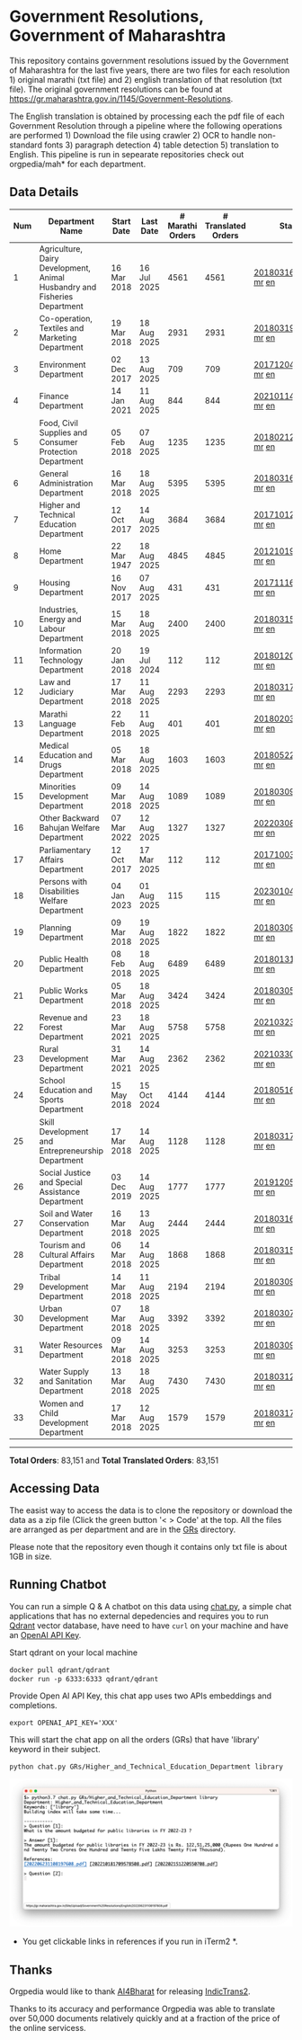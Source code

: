 # Government Resolutions, Government of Maharashtra

This repository contains government resolutions issued by the Government of Maharashtra for the last five years, there are two files for each resolution 1) original marathi (txt file) and 2) english translation of that resolution (txt file). The original government resolutions can be found at https://gr.maharashtra.gov.in/1145/Government-Resolutions.

The English translation is obtained by processing each the pdf file of each Government Resolution through a pipeline where the following operations are performed 1) Download the file using crawler 2) OCR to handle non-standard fonts 3) paragraph detection 4) table  detection 5) translation to English. This pipeline is run in sepearate repositories check out orgpedia/mah* for each department.


## Data Details

| Num | Department Name | Start Date | Last Date | # Marathi Orders | # Translated Orders | Starting Order | Last Order |
| --- | --------------- | ---------- | --------- | ---------------- | ------------------- | -------------- | ---------- |
| 1 | Agriculture, Dairy Development, Animal Husbandry and Fisheries Department | 16 Mar 2018 | 16 Jul 2025 | 4561 | 4561 | [201803161624182101.pdf](https://gr.maharashtra.gov.in/Site/Upload/Government%20Resolutions/English/201803161624182101.pdf) [mr](GRs/Agriculture,_Dairy_Development,_Animal_Husbandry_and_Fisheries_Department/201803161624182101.pdf.mr.txt) [en](GRs/Agriculture,_Dairy_Development,_Animal_Husbandry_and_Fisheries_Department/201803161624182101.pdf.en.txt) | [202507161646542501.pdf](https://gr.maharashtra.gov.in/Site/Upload/Government%20Resolutions/English/202507161646542501.pdf) [mr](GRs/Agriculture,_Dairy_Development,_Animal_Husbandry_and_Fisheries_Department/202507161646542501.pdf.mr.txt) [en](GRs/Agriculture,_Dairy_Development,_Animal_Husbandry_and_Fisheries_Department/202507161646542501.pdf.en.txt) |
| 2 | Co-operation, Textiles and Marketing Department | 19 Mar 2018 | 18 Aug 2025 | 2931 | 2931 | [201803191257576702.pdf](https://gr.maharashtra.gov.in/Site/Upload/Government%20Resolutions/English/201803191257576702.pdf) [mr](GRs/Co-operation,_Textiles_and_Marketing_Department/201803191257576702.pdf.mr.txt) [en](GRs/Co-operation,_Textiles_and_Marketing_Department/201803191257576702.pdf.en.txt) | [202508181440059102.pdf](https://gr.maharashtra.gov.in/Site/Upload/Government%20Resolutions/English/202508181440059102.pdf) [mr](GRs/Co-operation,_Textiles_and_Marketing_Department/202508181440059102.pdf.mr.txt) [en](GRs/Co-operation,_Textiles_and_Marketing_Department/202508181440059102.pdf.en.txt) |
| 3 | Environment Department | 02 Dec 2017 | 13 Aug 2025 | 709 | 709 | [201712041147216904.pdf](https://gr.maharashtra.gov.in/Site/Upload/Government%20Resolutions/English/201712041147216904.pdf) [mr](GRs/Environment_Department/201712041147216904.pdf.mr.txt) [en](GRs/Environment_Department/201712041147216904.pdf.en.txt) | [202508131556341604.pdf](https://gr.maharashtra.gov.in/Site/Upload/Government%20Resolutions/English/202508131556341604.pdf) [mr](GRs/Environment_Department/202508131556341604.pdf.mr.txt) [en](GRs/Environment_Department/202508131556341604.pdf.en.txt) |
| 4 | Finance Department | 14 Jan 2021 | 11 Aug 2025 | 844 | 844 | [202101141237329905.pdf](https://gr.maharashtra.gov.in/Site/Upload/Government%20Resolutions/English/202101141237329905.pdf) [mr](GRs/Finance_Department/202101141237329905.pdf.mr.txt) [en](GRs/Finance_Department/202101141237329905.pdf.en.txt) | [202508111545170605.pdf](https://gr.maharashtra.gov.in/Site/Upload/Government%20Resolutions/English/202508111545170605.pdf) [mr](GRs/Finance_Department/202508111545170605.pdf.mr.txt) [en](GRs/Finance_Department/202508111545170605.pdf.en.txt) |
| 5 | Food, Civil Supplies and Consumer Protection Department | 05 Feb 2018 | 07 Aug 2025 | 1235 | 1235 | [201802121244545806.pdf](https://gr.maharashtra.gov.in/Site/Upload/Government%20Resolutions/English/201802121244545806.pdf) [mr](GRs/Food,_Civil_Supplies_and_Consumer_Protection_Department/201802121244545806.pdf.mr.txt) [en](GRs/Food,_Civil_Supplies_and_Consumer_Protection_Department/201802121244545806.pdf.en.txt) | [202508071828031306.pdf](https://gr.maharashtra.gov.in/Site/Upload/Government%20Resolutions/English/202508071828031306.pdf) [mr](GRs/Food,_Civil_Supplies_and_Consumer_Protection_Department/202508071828031306.pdf.mr.txt) [en](GRs/Food,_Civil_Supplies_and_Consumer_Protection_Department/202508071828031306.pdf.en.txt) |
| 6 | General Administration Department | 16 Mar 2018 | 18 Aug 2025 | 5395 | 5395 | [201803161224022707.pdf](https://gr.maharashtra.gov.in/Site/Upload/Government%20Resolutions/English/201803161224022707.pdf) [mr](GRs/General_Administration_Department/201803161224022707.pdf.mr.txt) [en](GRs/General_Administration_Department/201803161224022707.pdf.en.txt) | [202508181601025007.pdf](https://gr.maharashtra.gov.in/Site/Upload/Government%20Resolutions/English/202508181601025007.pdf) [mr](GRs/General_Administration_Department/202508181601025007.pdf.mr.txt) [en](GRs/General_Administration_Department/202508181601025007.pdf.en.txt) |
| 7 | Higher and Technical Education Department | 12 Oct 2017 | 14 Aug 2025 | 3684 | 3684 | [201710121514029708.pdf](https://gr.maharashtra.gov.in/Site/Upload/Government%20Resolutions/English/201710121514029708.pdf) [mr](GRs/Higher_and_Technical_Education_Department/201710121514029708.pdf.mr.txt) [en](GRs/Higher_and_Technical_Education_Department/201710121514029708.pdf.en.txt) | [202508141849334908.pdf](https://gr.maharashtra.gov.in/Site/Upload/Government%20Resolutions/English/202508141849334908.pdf) [mr](GRs/Higher_and_Technical_Education_Department/202508141849334908.pdf.mr.txt) [en](GRs/Higher_and_Technical_Education_Department/202508141849334908.pdf.en.txt) |
| 8 | Home Department | 22 Mar 1947 | 18 Aug 2025 | 4845 | 4845 | [201210191648552129.pdf](https://gr.maharashtra.gov.in/Site/Upload/Government%20Resolutions/English/201210191648552129.pdf) [mr](GRs/Home_Department/201210191648552129.pdf.mr.txt) [en](GRs/Home_Department/201210191648552129.pdf.en.txt) | [202508181511327429.pdf](https://gr.maharashtra.gov.in/Site/Upload/Government%20Resolutions/English/202508181511327429.pdf) [mr](GRs/Home_Department/202508181511327429.pdf.mr.txt) [en](GRs/Home_Department/202508181511327429.pdf.en.txt) |
| 9 | Housing Department | 16 Nov 2017 | 07 Aug 2025 | 431 | 431 | [201711161447076609.pdf](https://gr.maharashtra.gov.in/Site/Upload/Government%20Resolutions/English/201711161447076609.pdf) [mr](GRs/Housing_Department/201711161447076609.pdf.mr.txt) [en](GRs/Housing_Department/201711161447076609.pdf.en.txt) | [202508071639095709.pdf](https://gr.maharashtra.gov.in/Site/Upload/Government%20Resolutions/English/202508071639095709.pdf) [mr](GRs/Housing_Department/202508071639095709.pdf.mr.txt) [en](GRs/Housing_Department/202508071639095709.pdf.en.txt) |
| 10 | Industries, Energy and Labour Department | 15 Mar 2018 | 18 Aug 2025 | 2400 | 2400 | [201803151204055010.pdf](https://gr.maharashtra.gov.in/Site/Upload/Government%20Resolutions/English/201803151204055010.pdf) [mr](GRs/Industries,_Energy_and_Labour_Department/201803151204055010.pdf.mr.txt) [en](GRs/Industries,_Energy_and_Labour_Department/201803151204055010.pdf.en.txt) | [202508181451594010.pdf](https://gr.maharashtra.gov.in/Site/Upload/Government%20Resolutions/English/202508181451594010.pdf) [mr](GRs/Industries,_Energy_and_Labour_Department/202508181451594010.pdf.mr.txt) [en](GRs/Industries,_Energy_and_Labour_Department/202508181451594010.pdf.en.txt) |
| 11 | Information Technology Department | 20 Jan 2018 | 19 Jul 2024 | 112 | 112 | [201801201843024511.pdf](https://gr.maharashtra.gov.in/Site/Upload/Government%20Resolutions/English/201801201843024511.pdf) [mr](GRs/Information_Technology_Department/201801201843024511.pdf.mr.txt) [en](GRs/Information_Technology_Department/201801201843024511.pdf.en.txt) | [202407191742379111.pdf](https://gr.maharashtra.gov.in/Site/Upload/Government%20Resolutions/English/202407191742379111.pdf) [mr](GRs/Information_Technology_Department/202407191742379111.pdf.mr.txt) [en](GRs/Information_Technology_Department/202407191742379111.pdf.en.txt) |
| 12 | Law and Judiciary Department | 17 Mar 2018 | 11 Aug 2025 | 2293 | 2293 | [201803171129290212.pdf](https://gr.maharashtra.gov.in/Site/Upload/Government%20Resolutions/English/201803171129290212.pdf) [mr](GRs/Law_and_Judiciary_Department/201803171129290212.pdf.mr.txt) [en](GRs/Law_and_Judiciary_Department/201803171129290212.pdf.en.txt) | [202508111452236912.pdf](https://gr.maharashtra.gov.in/Site/Upload/Government%20Resolutions/English/202508111452236912.pdf) [mr](GRs/Law_and_Judiciary_Department/202508111452236912.pdf.mr.txt) [en](GRs/Law_and_Judiciary_Department/202508111452236912.pdf.en.txt) |
| 13 | Marathi Language Department | 22 Feb 2018 | 11 Aug 2025 | 401 | 401 | [201802031549154233.pdf](https://gr.maharashtra.gov.in/Site/Upload/Government%20Resolutions/English/201802031549154233.pdf) [mr](GRs/Marathi_Language_Department/201802031549154233.pdf.mr.txt) [en](GRs/Marathi_Language_Department/201802031549154233.pdf.en.txt) | [202508111511007133.pdf](https://gr.maharashtra.gov.in/Site/Upload/Government%20Resolutions/English/202508111511007133.pdf) [mr](GRs/Marathi_Language_Department/202508111511007133.pdf.mr.txt) [en](GRs/Marathi_Language_Department/202508111511007133.pdf.en.txt) |
| 14 | Medical Education and Drugs Department | 05 Mar 2018 | 18 Aug 2025 | 1603 | 1603 | [201805221424292513.pdf](https://gr.maharashtra.gov.in/Site/Upload/Government%20Resolutions/English/201805221424292513.pdf) [mr](GRs/Medical_Education_and_Drugs_Department/201805221424292513.pdf.mr.txt) [en](GRs/Medical_Education_and_Drugs_Department/201805221424292513.pdf.en.txt) | [202508181444599913.pdf](https://gr.maharashtra.gov.in/Site/Upload/Government%20Resolutions/English/202508181444599913.pdf) [mr](GRs/Medical_Education_and_Drugs_Department/202508181444599913.pdf.mr.txt) [en](GRs/Medical_Education_and_Drugs_Department/202508181444599913.pdf.en.txt) |
| 15 | Minorities Development Department | 09 Mar 2018 | 14 Aug 2025 | 1089 | 1089 | [201803091218355314.pdf](https://gr.maharashtra.gov.in/Site/Upload/Government%20Resolutions/English/201803091218355314.pdf) [mr](GRs/Minorities_Development_Department/201803091218355314.pdf.mr.txt) [en](GRs/Minorities_Development_Department/201803091218355314.pdf.en.txt) | [202508141219504214.pdf](https://gr.maharashtra.gov.in/Site/Upload/Government%20Resolutions/English/202508141219504214.pdf) [mr](GRs/Minorities_Development_Department/202508141219504214.pdf.mr.txt) [en](GRs/Minorities_Development_Department/202508141219504214.pdf.en.txt) |
| 16 | Other Backward Bahujan Welfare Department | 07 Mar 2022 | 12 Aug 2025 | 1327 | 1327 | [202203081752439334.pdf](https://gr.maharashtra.gov.in/Site/Upload/Government%20Resolutions/English/202203081752439334.pdf) [mr](GRs/Other_Backward_Bahujan_Welfare_Department/202203081752439334.pdf.mr.txt) [en](GRs/Other_Backward_Bahujan_Welfare_Department/202203081752439334.pdf.en.txt) | [202508121432441134.pdf](https://gr.maharashtra.gov.in/Site/Upload/Government%20Resolutions/English/202508121432441134.pdf) [mr](GRs/Other_Backward_Bahujan_Welfare_Department/202508121432441134.pdf.mr.txt) [en](GRs/Other_Backward_Bahujan_Welfare_Department/202508121432441134.pdf.en.txt) |
| 17 | Parliamentary Affairs Department | 12 Oct 2017 | 17 Mar 2025 | 112 | 112 | [201710031642378615.pdf](https://gr.maharashtra.gov.in/Site/Upload/Government%20Resolutions/English/201710031642378615.pdf) [mr](GRs/Parliamentary_Affairs_Department/201710031642378615.pdf.mr.txt) [en](GRs/Parliamentary_Affairs_Department/201710031642378615.pdf.en.txt) | [202503171104518215.pdf](https://gr.maharashtra.gov.in/Site/Upload/Government%20Resolutions/English/202503171104518215.pdf) [mr](GRs/Parliamentary_Affairs_Department/202503171104518215.pdf.mr.txt) [en](GRs/Parliamentary_Affairs_Department/202503171104518215.pdf.en.txt) |
| 18 | Persons with Disabilities Welfare Department | 04 Jan 2023 | 01 Aug 2025 | 115 | 115 | [202301041906309635.pdf](https://gr.maharashtra.gov.in/Site/Upload/Government%20Resolutions/English/202301041906309635.pdf) [mr](GRs/Persons_with_Disabilities_Welfare_Department/202301041906309635.pdf.mr.txt) [en](GRs/Persons_with_Disabilities_Welfare_Department/202301041906309635.pdf.en.txt) | [202508011553078435.pdf](https://gr.maharashtra.gov.in/Site/Upload/Government%20Resolutions/English/202508011553078435.pdf) [mr](GRs/Persons_with_Disabilities_Welfare_Department/202508011553078435.pdf.mr.txt) [en](GRs/Persons_with_Disabilities_Welfare_Department/202508011553078435.pdf.en.txt) |
| 19 | Planning Department | 09 Mar 2018 | 19 Aug 2025 | 1822 | 1822 | [201803091441032716.pdf](https://gr.maharashtra.gov.in/Site/Upload/Government%20Resolutions/English/201803091441032716.pdf) [mr](GRs/Planning_Department/201803091441032716.pdf.mr.txt) [en](GRs/Planning_Department/201803091441032716.pdf.en.txt) | [202508191246224816.pdf](https://gr.maharashtra.gov.in/Site/Upload/Government%20Resolutions/English/202508191246224816.pdf.pdf) [mr](GRs/Planning_Department/202508191246224816.pdf.mr.txt) [en](GRs/Planning_Department/202508191246224816.pdf.en.txt) |
| 20 | Public Health Department | 08 Feb 2018 | 18 Aug 2025 | 6489 | 6489 | [201801311722275417.pdf](https://gr.maharashtra.gov.in/Site/Upload/Government%20Resolutions/English/201801311722275417.pdf) [mr](GRs/Public_Health_Department/201801311722275417.pdf.mr.txt) [en](GRs/Public_Health_Department/201801311722275417.pdf.en.txt) | [202508181611326017.pdf](https://gr.maharashtra.gov.in/Site/Upload/Government%20Resolutions/English/202508181611326017.pdf.pdf) [mr](GRs/Public_Health_Department/202508181611326017.pdf.mr.txt) [en](GRs/Public_Health_Department/202508181611326017.pdf.en.txt) |
| 21 | Public Works Department | 05 Mar 2018 | 18 Aug 2025 | 3424 | 3424 | [201803051515468118.pdf](https://gr.maharashtra.gov.in/Site/Upload/Government%20Resolutions/English/201803051515468118.pdf) [mr](GRs/Public_Works_Department/201803051515468118.pdf.mr.txt) [en](GRs/Public_Works_Department/201803051515468118.pdf.en.txt) | [202508181153247618.pdf](https://gr.maharashtra.gov.in/Site/Upload/Government%20Resolutions/English/202508181153247618.pdf) [mr](GRs/Public_Works_Department/202508181153247618.pdf.mr.txt) [en](GRs/Public_Works_Department/202508181153247618.pdf.en.txt) |
| 22 | Revenue and Forest Department | 23 Mar 2021 | 18 Aug 2025 | 5758 | 5758 | [202103231328393119.pdf](https://gr.maharashtra.gov.in/Site/Upload/Government%20Resolutions/English/202103231328393119.pdf) [mr](GRs/Revenue_and_Forest_Department/202103231328393119.pdf.mr.txt) [en](GRs/Revenue_and_Forest_Department/202103231328393119.pdf.en.txt) | [202508181257124119.pdf](https://gr.maharashtra.gov.in/Site/Upload/Government%20Resolutions/English/202508181257124119.pdf) [mr](GRs/Revenue_and_Forest_Department/202508181257124119.pdf.mr.txt) [en](GRs/Revenue_and_Forest_Department/202508181257124119.pdf.en.txt) |
| 23 | Rural Development Department | 31 Mar 2021 | 14 Aug 2025 | 2362 | 2362 | [202103301021181120.pdf](https://gr.maharashtra.gov.in/Site/Upload/Government%20Resolutions/English/202103301021181120.pdf) [mr](GRs/Rural_Development_Department/202103301021181120.pdf.mr.txt) [en](GRs/Rural_Development_Department/202103301021181120.pdf.en.txt) | [202508141504520320.pdf](https://gr.maharashtra.gov.in/Site/Upload/Government%20Resolutions/English/202508141504520320.pdf) [mr](GRs/Rural_Development_Department/202508141504520320.pdf.mr.txt) [en](GRs/Rural_Development_Department/202508141504520320.pdf.en.txt) |
| 24 | School Education and Sports Department | 15 May 2018 | 15 Oct 2024 | 4144 | 4144 | [201805161114241221.pdf](https://gr.maharashtra.gov.in/Site/Upload/Government%20Resolutions/English/201805161114241221.pdf) [mr](GRs/School_Education_and_Sports_Department/201805161114241221.pdf.mr.txt) [en](GRs/School_Education_and_Sports_Department/201805161114241221.pdf.en.txt) | [202410152127537021.pdf](https://gr.maharashtra.gov.in/Site/Upload/Government%20Resolutions/English/202410152127537021.pdf) [mr](GRs/School_Education_and_Sports_Department/202410152127537021.pdf.mr.txt) [en](GRs/School_Education_and_Sports_Department/202410152127537021.pdf.en.txt) |
| 25 | Skill Development and Entrepreneurship Department | 17 Mar 2018 | 14 Aug 2025 | 1128 | 1128 | [201803171322099003.pdf](https://gr.maharashtra.gov.in/Site/Upload/Government%20Resolutions/English/201803171322099003.pdf) [mr](GRs/Skill_Development_and_Entrepreneurship_Department/201803171322099003.pdf.mr.txt) [en](GRs/Skill_Development_and_Entrepreneurship_Department/201803171322099003.pdf.en.txt) | [202508141808478503.pdf](https://gr.maharashtra.gov.in/Site/Upload/Government%20Resolutions/English/202508141808478503.pdf) [mr](GRs/Skill_Development_and_Entrepreneurship_Department/202508141808478503.pdf.mr.txt) [en](GRs/Skill_Development_and_Entrepreneurship_Department/202508141808478503.pdf.en.txt) |
| 26 | Social Justice and Special Assistance Department | 03 Dec 2019 | 14 Aug 2025 | 1777 | 1777 | [201912051107011622.pdf](https://gr.maharashtra.gov.in/Site/Upload/Government%20Resolutions/English/201912051107011622.pdf) [mr](GRs/Social_Justice_and_Special_Assistance_Department/201912051107011622.pdf.mr.txt) [en](GRs/Social_Justice_and_Special_Assistance_Department/201912051107011622.pdf.en.txt) | [202508141618495022.pdf](https://gr.maharashtra.gov.in/Site/Upload/Government%20Resolutions/English/202508141618495022.pdf) [mr](GRs/Social_Justice_and_Special_Assistance_Department/202508141618495022.pdf.mr.txt) [en](GRs/Social_Justice_and_Special_Assistance_Department/202508141618495022.pdf.en.txt) |
| 27 | Soil and Water Conservation Department | 16 Mar 2018 | 13 Aug 2025 | 2444 | 2444 | [201803161247582426.pdf](https://gr.maharashtra.gov.in/Site/Upload/Government%20Resolutions/English/201803161247582426.pdf) [mr](GRs/Soil_and_Water_Conservation_Department/201803161247582426.pdf.mr.txt) [en](GRs/Soil_and_Water_Conservation_Department/201803161247582426.pdf.en.txt) | [202508131818096526.pdf](https://gr.maharashtra.gov.in/Site/Upload/Government%20Resolutions/English/202508131818096526.pdf) [mr](GRs/Soil_and_Water_Conservation_Department/202508131818096526.pdf.mr.txt) [en](GRs/Soil_and_Water_Conservation_Department/202508131818096526.pdf.en.txt) |
| 28 | Tourism and Cultural Affairs Department | 06 Mar 2018 | 14 Aug 2025 | 1868 | 1868 | [201803151055091823.pdf](https://gr.maharashtra.gov.in/Site/Upload/Government%20Resolutions/English/201803151055091823.pdf) [mr](GRs/Tourism_and_Cultural_Affairs_Department/201803151055091823.pdf.mr.txt) [en](GRs/Tourism_and_Cultural_Affairs_Department/201803151055091823.pdf.en.txt) | [202508141729093623.pdf](https://gr.maharashtra.gov.in/Site/Upload/Government%20Resolutions/English/202508141729093623.pdf) [mr](GRs/Tourism_and_Cultural_Affairs_Department/202508141729093623.pdf.mr.txt) [en](GRs/Tourism_and_Cultural_Affairs_Department/202508141729093623.pdf.en.txt) |
| 29 | Tribal Development Department | 14 Mar 2018 | 11 Aug 2025 | 2194 | 2194 | [201803091105184924.pdf](https://gr.maharashtra.gov.in/Site/Upload/Government%20Resolutions/English/201803091105184924.pdf) [mr](GRs/Tribal_Development_Department/201803091105184924.pdf.mr.txt) [en](GRs/Tribal_Development_Department/201803091105184924.pdf.en.txt) | [202508111239519924.pdf](https://gr.maharashtra.gov.in/Site/Upload/Government%20Resolutions/English/202508111239519924.pdf) [mr](GRs/Tribal_Development_Department/202508111239519924.pdf.mr.txt) [en](GRs/Tribal_Development_Department/202508111239519924.pdf.en.txt) |
| 30 | Urban Development Department | 07 Mar 2018 | 18 Aug 2025 | 3392 | 3392 | [201803071203178325.pdf](https://gr.maharashtra.gov.in/Site/Upload/Government%20Resolutions/English/201803071203178325.pdf) [mr](GRs/Urban_Development_Department/201803071203178325.pdf.mr.txt) [en](GRs/Urban_Development_Department/201803071203178325.pdf.en.txt) | [202508181553145925.pdf](https://gr.maharashtra.gov.in/Site/Upload/Government%20Resolutions/English/202508181553145925.pdf) [mr](GRs/Urban_Development_Department/202508181553145925.pdf.mr.txt) [en](GRs/Urban_Development_Department/202508181553145925.pdf.en.txt) |
| 31 | Water Resources Department | 09 Mar 2018 | 14 Aug 2025 | 3253 | 3253 | [201803091034435527.pdf](https://gr.maharashtra.gov.in/Site/Upload/Government%20Resolutions/English/201803091034435527.pdf) [mr](GRs/Water_Resources_Department/201803091034435527.pdf.mr.txt) [en](GRs/Water_Resources_Department/201803091034435527.pdf.en.txt) | [202508141452287827.pdf](https://gr.maharashtra.gov.in/Site/Upload/Government%20Resolutions/English/202508141452287827.pdf) [mr](GRs/Water_Resources_Department/202508141452287827.pdf.mr.txt) [en](GRs/Water_Resources_Department/202508141452287827.pdf.en.txt) |
| 32 | Water Supply and Sanitation Department | 13 Mar 2018 | 18 Aug 2025 | 7430 | 7430 | [201803121414108428.pdf](https://gr.maharashtra.gov.in/Site/Upload/Government%20Resolutions/English/201803121414108428.pdf) [mr](GRs/Water_Supply_and_Sanitation_Department/201803121414108428.pdf.mr.txt) [en](GRs/Water_Supply_and_Sanitation_Department/201803121414108428.pdf.en.txt) | [202508181218172828.pdf](https://gr.maharashtra.gov.in/Site/Upload/Government%20Resolutions/English/202508181218172828.pdf) [mr](GRs/Water_Supply_and_Sanitation_Department/202508181218172828.pdf.mr.txt) [en](GRs/Water_Supply_and_Sanitation_Department/202508181218172828.pdf.en.txt) |
| 33 | Women and Child Development Department | 17 Mar 2018 | 12 Aug 2025 | 1579 | 1579 | [201803171539444330.pdf](https://gr.maharashtra.gov.in/Site/Upload/Government%20Resolutions/English/201803171539444330.pdf) [mr](GRs/Women_and_Child_Development_Department/201803171539444330.pdf.mr.txt) [en](GRs/Women_and_Child_Development_Department/201803171539444330.pdf.en.txt) | [202508121451014330.pdf](https://gr.maharashtra.gov.in/Site/Upload/Government%20Resolutions/English/202508121451014330.pdf) [mr](GRs/Women_and_Child_Development_Department/202508121451014330.pdf.mr.txt) [en](GRs/Women_and_Child_Development_Department/202508121451014330.pdf.en.txt) |
----------------------------------------------------------------------------------------------------

**Total Orders**: 83,151 and **Total Translated Orders**: 83,151
## Accessing Data

The easist way to access the data is to clone the repository or download the data as a zip file (Click the green button '< > Code' at the top. All the files are arranged as per department and are in the [GRs](GRs) directory.

Please note that the repository even though it contains only txt file is about 1GB in size.

## Running Chatbot

You can run a simple Q & A chatbot on this data using [chat.py](chat.py), a simple chat applications that has no external depedencies and requires you to run [Qdrant](https://qdrant.tech/) vector database, have need to have `curl` on your machine and have an [OpenAI API Key](https://help.openai.com/en/articles/4936850-where-do-i-find-my-secret-api-key).

Start qdrant on your local machine
```shell
docker pull qdrant/qdrant
docker run -p 6333:6333 qdrant/qdrant
```

Provide Open AI API Key, this chat app uses two APIs embeddings and completions.
```shell
export OPENAI_API_KEY='XXX'
```

This will start the chat app on all the orders (GRs) that have 'library' keyword in their subject.

```shell
python chat.py GRs/Higher_and_Technical_Education_Department library
```

![screenshot of running chat.py](screenshot.png)

* You get clickable links in references if you run in iTerm2 *.

## Thanks

Orgpedia would like to thank [AI4Bharat](https://ai4bharat.iitm.ac.in/) for releasing [IndicTrans2](https://github.com/AI4Bharat/IndicTrans2).

Thanks to its accuracy and performance Orgpedia was able to translate over 50,000 documents relatively quickly and at a fraction of the price of the online servicess.

